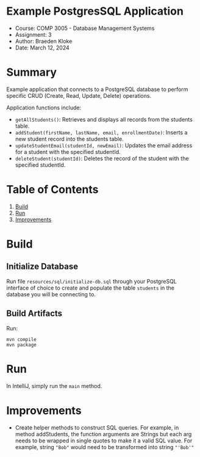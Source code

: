 # Example PostgresSQL Application
* Course: COMP 3005 - Database Management Systems
* Assignment: 3
* Author: Braeden Kloke
* Date: March 12, 2024

# Summary
Example application that connects to a PostgreSQL database to perform specific 
CRUD (Create, Read, Update, Delete) operations.

Application functions include:
* `getAllStudents()`: Retrieves and displays all records from the students table.
* `addStudent(firstName, lastName, email, enrollmentDate)`: Inserts a new student record into the students table.
* `updateStudentEmail(studentId, newEmail)`: Updates the email address for a student with the specified studentId.
* `deleteStudent(studentId)`: Deletes the record of the student with the specified studentId.

# Table of Contents
1. [Build](#build)
2. [Run](#run)
3. [Improvements](#improvements)

<a id="build"></a>
# Build

## Initialize Database
Run file `resources/sql/initialize-db.sql` through your PostgreSQL interface of choice to create 
and populate the table `students` in the database you will be connecting to.

## Build Artifacts
Run: 

```
mvn compile
mvn package
```

<a id="run"></a>
# Run
In IntelliJ, simply run the `main` method.


<a id="improvements"></a>
# Improvements
* Create helper methods to construct SQL queries. 
For example, in method addStudents, the function arguments are Strings but each arg needs to
be wrapped in single quotes to make it a valid SQL value.
For example, string `"Bob"` would need to be transformed into string `"'Bob'"`